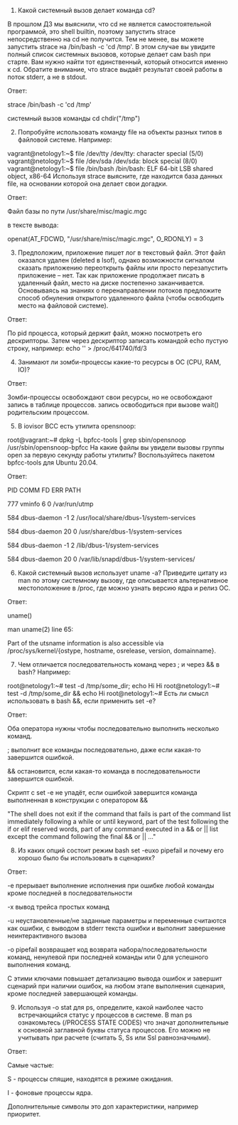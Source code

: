 1. Какой системный вызов делает команда cd?

В прошлом ДЗ мы выяснили, что cd не является самостоятельной программой, это shell builtin, поэтому запустить strace непосредственно на cd не получится. Тем не менее, вы можете запустить strace на /bin/bash -c 'cd /tmp'. В этом случае вы увидите полный список системных вызовов, которые делает сам bash при старте.
Вам нужно найти тот единственный, который относится именно к cd. Обратите внимание, что strace выдаёт результат своей работы в поток stderr, а не в stdout.

Ответ:

strace /bin/bash -c 'cd /tmp'

системный вызов команды cd chdir("/tmp")

2. Попробуйте использовать команду file на объекты разных типов в файловой системе. Например:

vagrant@netology1:~$ file /dev/tty
/dev/tty: character special (5/0)
vagrant@netology1:~$ file /dev/sda
/dev/sda: block special (8/0)
vagrant@netology1:~$ file /bin/bash
/bin/bash: ELF 64-bit LSB shared object, x86-64
Используя strace выясните, где находится база данных file, на основании которой она делает свои догадки.

Ответ:

Файл базы по пути /usr/share/misc/magic.mgc

в тексте вывода:

openat(AT_FDCWD, "/usr/share/misc/magic.mgc", O_RDONLY) = 3

3. Предположим, приложение пишет лог в текстовый файл. Этот файл оказался удален (deleted в lsof), однако возможности сигналом сказать приложению переоткрыть файлы или просто перезапустить приложение – нет. Так как приложение продолжает писать в удаленный файл, место на диске постепенно заканчивается. Основываясь на знаниях о перенаправлении потоков предложите способ обнуления открытого удаленного файла (чтобы освободить место на файловой системе).

Ответ:

По pid процесса, который держит файл, можно посмотреть его дескрипторы. Затем через дескриптор записать командой echo пустую строку, например: echo '' > /proc/641740/fd/3

4. Занимают ли зомби-процессы какие-то ресурсы в ОС (CPU, RAM, IO)?

Ответ:

Зомби-процессы освобождают свои ресурсы, но не освобождают запись в таблице процессов. запись освободиться при вызове wait() родительским процессом. 

5. В iovisor BCC есть утилита opensnoop:

root@vagrant:~# dpkg -L bpfcc-tools | grep sbin/opensnoop
/usr/sbin/opensnoop-bpfcc
На какие файлы вы увидели вызовы группы open за первую секунду работы утилиты? Воспользуйтесь пакетом bpfcc-tools для Ubuntu 20.04. 

Ответ:

PID    COMM               FD ERR PATH

777    vminfo              6   0 /var/run/utmp

584    dbus-daemon        -1   2 /usr/local/share/dbus-1/system-services

584    dbus-daemon        20   0 /usr/share/dbus-1/system-services

584    dbus-daemon        -1   2 /lib/dbus-1/system-services

584    dbus-daemon        20   0 /var/lib/snapd/dbus-1/system-services/

6. Какой системный вызов использует uname -a? Приведите цитату из man по этому системному вызову, где описывается альтернативное местоположение в /proc, где можно узнать версию ядра и релиз ОС.

Ответ:

uname()

man uname(2) line 65:

Part of the utsname information is also accessible via /proc/sys/kernel/{ostype, hostname, osrelease, version, domainname}.

7. Чем отличается последовательность команд через ; и через && в bash? Например:

root@netology1:~# test -d /tmp/some_dir; echo Hi
Hi
root@netology1:~# test -d /tmp/some_dir && echo Hi
root@netology1:~#
Есть ли смысл использовать в bash &&, если применить set -e?

Ответ:

Оба оператора нужны чтобы последовательно выполнить несколько команд.

; выполнит все команды последовательно, даже если какая-то завершится ошибкой.

&& остановится, если какая-то команда в последовательности завершится ошибкой.

Cкрипт с set -e не упадёт, если ошибкой завершится команда выполненная в конструкции с оператором &&

"The shell does not exit if the command that fails is part of the command list immediately following a while or until keyword, part of the test following the if or elif reserved words, part of any command executed in a && or || list except the command following the final && or || ..."

8. Из каких опций состоит режим bash set -euxo pipefail и почему его хорошо было бы использовать в сценариях?

Ответ:

-e прерывает выполнение исполнения при ошибке любой команды кроме последней в последовательности 

-x вывод трейса простых команд 

-u неустановленные/не заданные параметры и переменные считаются как ошибки, с выводом в stderr текста ошибки и выполнит завершение неинтерактивного вызова

-o pipefail возвращает код возврата набора/последовательности команд, ненулевой при последней команды или 0 для успешного выполнения команд.

С этими ключами повышает детализацию вывода ошибок и завершит сценарий при наличии ошибок, на любом этапе выполнения сценария, кроме последней завершающей команды.

9. Используя -o stat для ps, определите, какой наиболее часто встречающийся статус у процессов в системе. В man ps ознакомьтесь (/PROCESS STATE CODES) что значат дополнительные к основной заглавной буквы статуса процессов. Его можно не учитывать при расчете (считать S, Ss или Ssl равнозначными).

Ответ:

Самые частые:

S - процессы спящие, находятся в режиме ожидания.

I - фоновые процессы ядра.

Дополнительные символы это доп характеристики, например приоритет.
